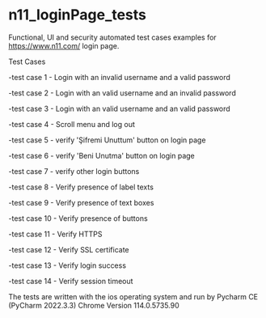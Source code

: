 # n11_loginPage_tests
Functional, UI and security automated test cases examples for https://www.n11.com/ login page.

Test Cases

-test case 1 - Login with an invalid username and a valid password

-test case 2 - Login with an valid username and an invalid password

-test case 3 - Login with an valid username and an valid password

-test case 4 - Scroll menu and log out

-test case 5 - verify 'Şifremi Unuttum' button on login page

-test case 6 - verify 'Beni Unutma' button on login page

-test case 7 - verify other login buttons

-test case 8 - Verify presence of label texts

-test case 9 - Verify presence of text boxes

-test case 10 - Verify presence of buttons

-test case 11 - Verify HTTPS

-test case 12 - Verify SSL certificate

-test case 13 - Verify login success

-test case 14 - Verify session timeout


The tests are written with the ios operating system and run by Pycharm CE (PyCharm 2022.3.3)
Chrome Version 114.0.5735.90
